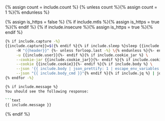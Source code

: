 {% assign count = include.count %}
{% unless count %}{% assign count = 1 %}{% endunless %}

{% assign is_https = false %}
{% if include.mtls %}{% assign is_https = true %}{% endif %}
{% if include.insecure %}{% assign is_https = true %}{% endif %}
```bash
{% if include.capture -%}
{{include.capture}}=$({% endif %}{% if include.sleep %}sleep {{include.sleep}} && {% endif %}{% for i in (1..count) %}curl {% if include.insecure %}-k {% endif %}{% if include.display_headers %}-i {% endif %}{% if include.method %}-X {{include.method}} {% endif %}{% if include.mtls%}-k --key key.pem --cert cert.pem {% endif %}"{% if is_https %}https://{% endif %}{{ include.url }}"{% if include.headers %} \{%- endif -%}{% for header in include.headers %}
     -H "{{header}}" {%- unless forloop.last -%} \{% endunless %}{%- endfor %}{% if include.user %} \
     -u {{include.user}}{%- endif %}{% if include.cookie_jar %} \
     --cookie-jar {{include.cookie_jar}}{%- endif %}{% if include.cookie %} \
     --cookie {{include.cookie}}{%- endif %}{% if include.body %} \
     --json '{{ include.body | json_prettify: 1 | escape_env_variables | indent: 4 | strip }}'{% elsif include.body_cmd %} \
     --json "{{ include.body_cmd }}"{% endif %}{% if include.jq %} | jq {{ include.jq }}{% endif %}{% if include.capture -%}){% endif %}
{% endfor -%}

{% if include.message %}
You should see the following response:

```text
{{ include.message }}
```
{% endif %}